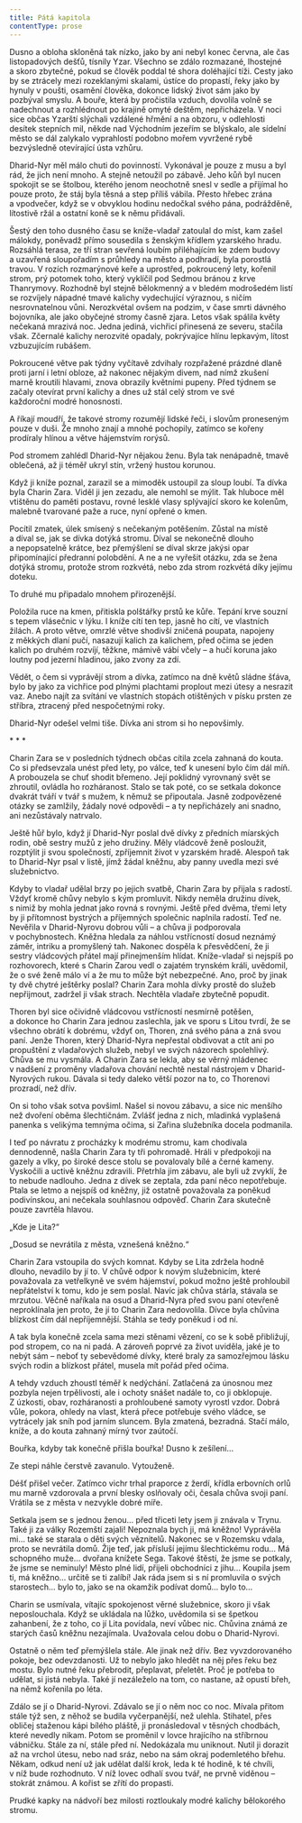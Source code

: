 ```yaml
---
title: Pátá kapitola
contentType: prose
---
```


  

Dusno a obloha skloněná tak nízko, jako by ani nebyl konec června, ale čas listopadových dešťů, tísnily Yzar. Všechno se zdálo rozmazané, lhostejné a skoro zbytečné, pokud se člověk poddal té shora doléhající tíži. Cesty jako by se ztrácely mezi rozeklanými skalami, ústíce do propastí, řeky jako by hynuly v poušti, osamění člověka, dokonce lidský život sám jako by pozbýval smyslu. A bouře, která by pročistila vzduch, dovolila volně se nadechnout a rozhlédnout po krajině omyté deštěm, nepřicházela. V noci sice občas Yzarští slýchali vzdálené hřmění a na obzoru, v odlehlosti desítek stepních mil, někde nad Východním jezeřím se blýskalo, ale sídelní město se dál zalykalo vyprahlostí podobno mořem vyvržené rybě bezvýsledně otevírající ústa vzhůru.

Dharid-Nyr měl málo chuti do povinností. Vykonával je pouze z musu a byl rád, že jich není mnoho. A stejně netoužil po zábavě. Jeho kůň byl nucen spokojit se se štolbou, kterého jenom neochotně snesl v sedle a přijímal ho pouze proto, že stáj byla těsná a step příliš vábila. Přesto hřebec zrána a vpodvečer, když se v obvyklou hodinu nedočkal svého pána, podrážděně, lítostivě ržál a ostatní koně se k němu přidávali.

Šestý den toho dusného času se kníže-vladař zatoulal do míst, kam zašel málokdy, poněvadž přímo sousedila s ženským křídlem yzarského hradu. Rozsáhlá terasa, ze tří stran sevřená loubím přiléhajícím ke zdem budovy a uzavřená sloupořadím s průhledy na město a podhradí, byla porostlá travou. V rozích rozmarýnové keře a uprostřed, pokroucený lety, kořenil strom, prý potomek toho, který vyklíčil pod Sedmou bránou z krve Thanrymovy. Rozhodně byl stejně bělokmenný a v bledém modrošedém listí se rozvíjely nápadné tmavé kalichy vydechující výraznou, s ničím nesrovnatelnou vůni. Nerozkvétal ovšem na podzim, v čase smrti dávného bojovníka, ale jako obyčejné stromy časně zjara. Letos však spálila květy nečekaná mrazivá noc. Jedna jediná, vichřicí přinesená ze severu, stačila však. Zčernalé kalichy nerozvité opadaly, pokrývajíce hlínu lepkavým, lítost vzbuzujícím rubášem.

Pokroucené větve pak týdny vyčítavě zdvihaly rozpřažené prázdné dlaně proti jarní i letní obloze, až nakonec nějakým divem, nad nímž zkušení marně kroutili hlavami, znova obrazily květními pupeny. Před týdnem se začaly otevírat první kalichy a dnes už stál celý strom ve své každoroční modré honosnosti.

A říkají moudří, že takové stromy rozumějí lidské řeči, i slovům proneseným pouze v duši. Že mnoho znají a mnohé pochopily, zatímco se kořeny prodíraly hlínou a větve hájemstvím rorýsů.

Pod stromem zahlédl Dharid-Nyr nějakou ženu. Byla tak nenápadně, tmavě oblečená, až ji téměř ukryl stín, vržený hustou korunou.

Když ji kníže poznal, zarazil se a mimoděk ustoupil za sloup loubí. Ta dívka byla Charin Zara. Viděl ji jen zezadu, ale nemohl se mýlit. Tak hluboce měl vtištěnu do paměti postavu, rovné lesklé vlasy splývající skoro ke kolenům, malebně tvarované paže a ruce, nyní opřené o kmen.

Pocítil zmatek, úlek smísený s nečekaným potěšením. Zůstal na místě a díval se, jak se dívka dotýká stromu. Díval se nekonečně dlouho a nepopsatelně krátce, bez přemýšlení se díval skrze jakýsi opar připomínající předranní polobdění. A ne a ne vyřešit otázku, zda se žena dotýká stromu, protože strom rozkvétá, nebo zda strom rozkvétá díky jejímu doteku.

To druhé mu připadalo mnohem přirozenější.

Položila ruce na kmen, přitiskla polštářky prstů ke kůře. Tepání krve souzní s tepem vlásečnic v lýku. I kníže cítí ten tep, jasně ho cítí, ve vlastních žilách. A proto větve, omrzlé větve shodivší zničená poupata, napojeny z měkkých dlaní pučí, nasazují kalich za kalichem, před očima se jeden kalich po druhém rozvíjí, těžkne, mámivě vábí včely – a hučí koruna jako loutny pod jezerní hladinou, jako zvony za zdí.

Vědět, o čem si vyprávějí strom a dívka, zatímco na dně květů sládne šťáva, bylo by jako za vichřice pod plnými plachtami proplout mezi útesy a nesrazit vaz. Anebo najít za svítání ve vlastních stopách otištěných v písku prsten ze stříbra, ztracený před nespočetnými roky.

Dharid-Nyr odešel velmi tiše. Dívka ani strom si ho nepovšimly.

\* \* \*

  

Charin Zara se v posledních týdnech občas cítila zcela zahnaná do kouta. Co si předsevzala unést před lety, po válce, teď k unesení bylo čím dál míň. A probouzela se chuť shodit břemeno. Její poklidný vyrovnaný svět se zhroutil, ovládla ho rozháranost. Stalo se tak poté, co se setkala dokonce dvakrát tváří v tvář s mužem, k němuž se připoutala. Jasně zodpovězené otázky se zamlžily, žádaly nové odpovědi – a ty nepřicházely ani snadno, ani nezůstávaly natrvalo.

Ještě hůř bylo, když jí Dharid-Nyr poslal dvě dívky z předních míarských rodin, obě sestry mužů z jeho družiny. Měly vládcově ženě posloužit, rozptýlit ji svou společností, zpříjemnit život v yzarském hradě. Alespoň tak to Dharid-Nyr psal v listě, jímž žádal kněžnu, aby panny uvedla mezi své služebnictvo.

Kdyby to vladař udělal brzy po jejich svatbě, Charin Zara by přijala s radostí. Vždyť kromě chůvy nebylo s kým promluvit. Nikdy neměla družinu dívek, s nimiž by mohla jednat jako rovná s rovnými. Ještě před dvěma, třemi lety by ji přítomnost bystrých a příjemných společnic naplnila radostí. Teď ne. Nevěřila v Dharid-Nyrovu dobrou vůli – a chůva ji podporovala v pochybnostech. Kněžna hledala za náhlou vstřícností dosud neznámý záměr, intriku a promyšlený tah. Nakonec dospěla k přesvědčení, že ji sestry vládcových přátel mají přinejmenším hlídat. Kníže-vladař si nejspíš po rozhovorech, které s Charin Zarou vedl o zajatém trynském králi, uvědomil, že o své ženě málo ví a že mu to může být nebezpečné. Ano, proč by jinak ty dvě chytré ještěrky poslal? Charin Zara mohla dívky prostě do služeb nepřijmout, zadržel ji však strach. Nechtěla vladaře zbytečně popudit.

Thoren byl sice očividně vládcovou vstřícností nesmírně potěšen, a dokonce ho Charin Zara jednou zaslechla, jak ve sporu s Litou tvrdí, že se všechno obrátí k dobrému, vždyť on, Thoren, zná svého pána a zná svou paní. Jenže Thoren, který Dharid-Nyra nepřestal obdivovat a ctít ani po propuštění z vladařových služeb, nebyl ve svých názorech spolehlivý. Chůva se mu vysmála. A Charin Zara se lekla, aby se věrný mládenec v nadšení z proměny vladařova chování nechtě nestal nástrojem v Dharid-Nyrových rukou. Dávala si tedy daleko větší pozor na to, co Thorenovi prozradí, než dřív.

On si toho však sotva povšiml. Našel si novou zábavu, a sice nic menšího než dvoření oběma šlechtičnám. Zvlášť jedna z nich, mladinká vyplašená panenka s velikýma temnýma očima, si Zařina služebníka docela podmanila.

I teď po návratu z procházky k modrému stromu, kam chodívala dennodenně, našla Charin Zara ty tři pohromadě. Hráli v předpokoji na gazely a vlky, po široké desce stolu se povalovaly bílé a černé kameny. Vyskočili a uctivě kněžnu zdravili. Přetrhla jim zábavu, ale byli už zvyklí, že to nebude nadlouho. Jedna z dívek se zeptala, zda paní něco nepotřebuje. Ptala se letmo a nejspíš od kněžny, již ostatně považovala za poněkud podivínskou, ani nečekala souhlasnou odpověď. Charin Zara skutečně pouze zavrtěla hlavou.

„Kde je Lita?“

„Dosud se nevrátila z města, vznešená kněžno.“

Charin Zara vstoupila do svých komnat. Kdyby se Lita zdržela hodně dlouho, nevadilo by jí to. V chůvě odpor k novým služebnicím, které považovala za vetřelkyně ve svém hájemství, pokud možno ještě prohloubil nepřátelství k tomu, kdo je sem poslal. Navíc jak chůva stárla, stávala se mrzutou. Věčně naříkala na osud a Dharid-Nyra před svou paní otevřeně neproklínala jen proto, že jí to Charin Zara nedovolila. Dívce byla chůvina blízkost čím dál nepříjemnější. Stáhla se tedy poněkud i od ní.

A tak byla konečně zcela sama mezi stěnami vězení, co se k sobě přibližují, pod stropem, co na ni padá. A zároveň poprvé za život uviděla, jaké je to nebýt sám – neboť ty sebevědomé dívky, které braly za samozřejmou lásku svých rodin a blízkost přátel, musela mít pořád před očima.

A tehdy vzduch zhoustl téměř k nedýchání. Zatlačená za únosnou mez pozbyla nejen trpělivosti, ale i ochoty snášet nadále to, co ji obklopuje. Z úzkosti, obav, rozháranosti a prohloubené samoty vyrostl vzdor. Dobrá vůle, pokora, ohledy na vlast, která přece potřebuje svého vládce, se vytrácely jak sníh pod jarním sluncem. Byla zmatená, bezradná. Stačí málo, kníže, a do kouta zahnaný mírný tvor zaútočí.

Bouřka, kdyby tak konečně přišla bouřka! Dusno k zešílení…

Ze stepi náhle čerstvě zavanulo. Vytouženě.

Déšť přišel večer. Zatímco vichr trhal praporce z žerdí, křídla erbovních orlů mu marně vzdorovala a první blesky oslňovaly oči, česala chůva svoji paní. Vrátila se z města v nezvykle dobré míře.

Setkala jsem se s jednou ženou… před třiceti lety jsem ji znávala v Trynu. Také ji za války Rozemští zajali! Nepoznala bych ji, má kněžno! Vyprávěla mi… také se starala o děti svých věznitelů. Nakonec se v Rozemsku vdala, proto se nevrátila domů. Žije teď, jak přísluší jejímu šlechtickému rodu… Má schopného muže… dvořana knížete Sega. Takové štěstí, že jsme se potkaly, že jsme se neminuly! Město plné lidí, přijeli obchodníci z jihu… Koupila jsem ti, má kněžno… určitě se ti zalíbí! Jak ráda jsem si s ní promluvila o svých starostech… bylo to, jako se na okamžik podívat domů… bylo to…

Charin se usmívala, vítajíc spokojenost věrné služebnice, skoro ji však neposlouchala. Když se ukládala na lůžko, uvědomila si se špetkou zahanbení, že z toho, co jí Lita povídala, neví vůbec nic. Chůvina známá ze starých časů kněžnu nezajímala. Uvažovala celou dobu o Dharid-Nyrovi.

Ostatně o něm teď přemýšlela stále. Ale jinak než dřív. Bez vyvzdorovaného pokoje, bez odevzdanosti. Už to nebylo jako hledět na něj přes řeku bez mostu. Bylo nutné řeku přebrodit, přeplavat, přeletět. Proč je potřeba to udělat, si jistá nebyla. Také jí nezáleželo na tom, co nastane, až opustí břeh, na němž kořenila po léta.

Zdálo se jí o Dharid-Nyrovi. Zdávalo se jí o něm noc co noc. Mívala přitom stále týž sen, z něhož se budila vyčerpanější, než ulehla. Stihatel, přes obličej staženou kápi bílého pláště, ji pronásledoval v těsných chodbách, které nevedly nikam. Potom se proměnil v lovce hrajícího na stříbrnou vábničku. Stále za ní, stále před ní. Nedokázala mu uniknout. Nutil ji dorazit až na vrchol útesu, nebo nad sráz, nebo na sám okraj podemletého břehu. Někam, odkud není už jak udělat další krok, leda k té hodině, k té chvíli, v níž bude rozhodnuto. V níž lovec odhalí svou tvář, ne prvně viděnou – stokrát známou. A kořist se zřítí do propasti.

Prudké kapky na nádvoří bez milosti roztloukaly modré kalichy bělokorého stromu.
